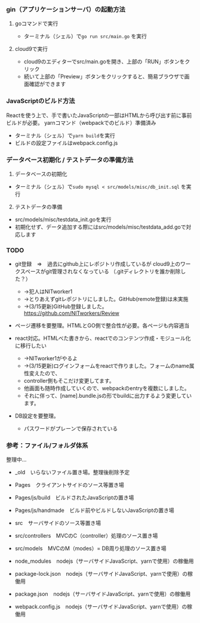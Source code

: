 ### gin（アプリケーションサーバ）の起動方法

1. goコマンドで実行
    - ターミナル（シェル）で`go run src/main.go` を実行

2. cloud9で実行
    - cloud9のエディターでsrc/main.goを開き、上部の「RUN」ボタンをクリック
    - 続いて上部の「Preview」ボタンをクリックすると、簡易ブラウザで画面確認ができます



### JavaScriptのビルド方法

Reactを使う上で、手で書いたJavaScriptの一部はHTMLから呼び出す前に事前ビルドが必要。
yarnコマンド（webpackでのビルド）準備済み
- ターミナル（シェル）で`yarn build`を実行
- ビルドの設定ファイルはwebpack.config.js


### データベース初期化 / テストデータの準備方法

1. データベースの初期化
  - ターミナル（シェル）で`sudo mysql < src/models/misc/db_init.sql` を実行

2. テストデータの準備
  - src/models/misc/testdata_init.goを実行
  - 初期化せず、データ追加する際にはsrc/models/misc/testdata_add.goで対応します


### TODO
- git登録　⇒　過去にgithub上にレポジトリ作成しているが
  cloud9上のワークスペースがgit管理されなくなっている
  （.gitディレクトリを誰か削除した？）
  - →犯人はNITworker1
  - →とりあえずgitレポジトリにしました。GitHub(remote登録)は未実施
  - →(3/15更新)GitHub登録しました。https://github.com/NITworkers/Review

- ページ遷移を要整理。HTMLとGO側で整合性が必要。各ページも内容適当

- react対応。HTMLべた書きから、reactでのコンテンツ作成・モジュール化に移行したい
  - →NITworker1がやるよ
  - →(3/15更新)ログインフォームをreactで作りました。フォームのname属性変えたので、
  -  controller側もそこだけ変更してます。
  -  他画面も随時作成していくので、webpackのentryを複数にしました。
  -  それに伴って、[name].bundle.jsの形でbuildに出力するよう変更しています。

- DB設定を要整理。
    - パスワードがプレーンで保存されている



### 参考：ファイル/フォルダ体系
整理中…
- _old　いらないファイル置き場。整理後削除予定

- Pages　クライアントサイドのソース等置き場
- Pages/js/build　ビルドされたJavaScriptの置き場
- Pages/js/handmade　ビルド前やビルドしないJavaScriptの置き場

- src　サーバサイドのソース等置き場
- src/controllers　MVCのC（controller）処理のソース置き場
- src/models　MVCのM（modes）= DB周り処理のソース置き場

- node_modules　nodejs（サーバサイドJavaScript、yarnで使用）の稼働用
- package-lock.json　nodejs（サーバサイドJavaScript、yarnで使用）の稼働用
- package.json　nodejs（サーバサイドJavaScript、yarnで使用）の稼働用
- webpack.config.js　nodejs（サーバサイドJavaScript、yarnで使用）の稼働用
